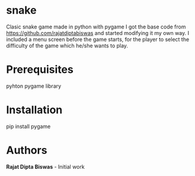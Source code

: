 # snake
Clasic snake game made in python with pygame
I got the base code from https://github.com/rajatdiptabiswas and started modifying it my own way.
I included a menu screen before the game starts, for the player to select the difficulty of the game which he/she wants to play.

# Prerequisites
pyhton
pygame library

# Installation
pip install pygame

# Authors
**Rajat Dipta Biswas** - Initial work


